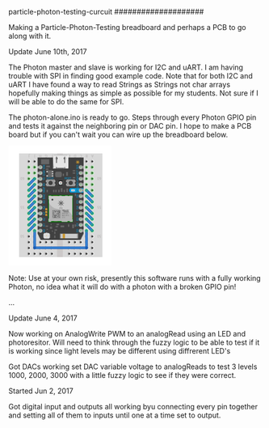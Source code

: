 particle-photon-testing-curcuit
####################



Making a Particle-Photon-Testing breadboard and perhaps a PCB to go along with it.



Update June 10th, 2017

The Photon master and slave is working for I2C and uART. I am having trouble with SPI in finding good example code. Note that for both I2C and uART I have found a way to read Strings as Strings not char arrays hopefully making things as simple as possible for my students. Not sure if I will be able to do the same for SPI.

The photon-alone.ino is ready to go. Steps through every Photon GPIO pin and tests it against the neighboring pin or DAC pin. I hope to make a PCB board but if you can't wait you can wire up the breadboard below.

![](photon-alone.png)

Note: Use at your own risk, presently this software runs with a fully working Photon, no idea what it will do with a photon with a broken GPIO pin!


...




Update June 4, 2017

Now working on AnalogWrite PWM to an analogRead using an LED and photoresitor. Will need to think through the fuzzy logic to be able to test if it is working since light levels may be different using diffrerent LED's


Got DACs working set DAC variable voltage to analogReads to test 3 levels 1000, 2000, 3000 with a little fuzzy logic to see if they were correct.



Started Jun 2, 2017

Got digital input and outputs all working byu connecting every pin together and setting all of them to inputs until one at a time set to output.
